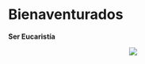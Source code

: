 # Bienaventurados

<strong> Ser Eucaristía </strong>


<p align="center">
  <img src="https://i.imgur.com/8h2sq4C.jpg">
</p>
